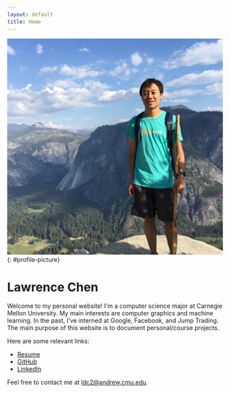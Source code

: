 ```yaml
---
layout: default
title: Home
---
```


![](assets/images/lawrence.jpg){: #profile-picture}
# Lawrence Chen
Welcome to my personal website! I'm a computer science major at Carnegie Mellon University. My main interests are computer graphics and machine learning. In the past, I've interned at Google, Facebook, and Jump Trading. The main purpose of this website is to document personal/course projects.

Here are some relevant links:
- [Resume](assets/images/LawrenceChenResume.pdf)
- [GitHub](https://github.com/ldcWV)
- [LinkedIn](https://www.linkedin.com/in/lawrence-chen-6ab742158/)

Feel free to contact me at ldc2@andrew.cmu.edu.
